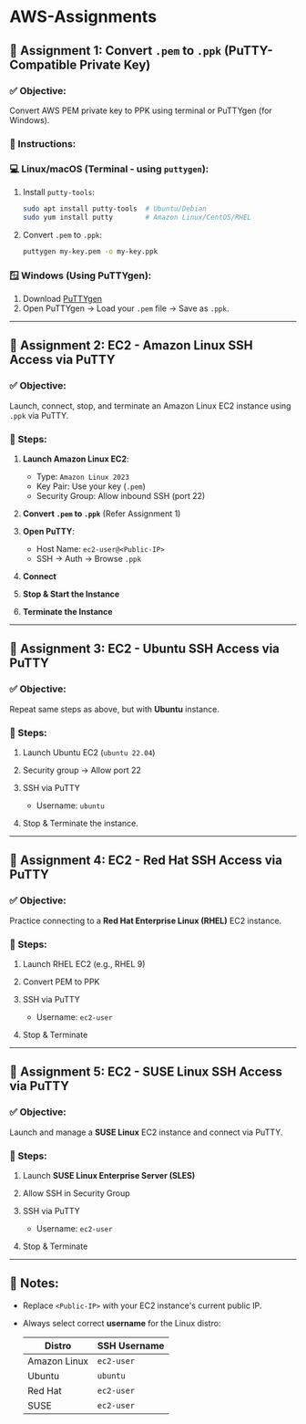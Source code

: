 # AWS-Assignments

## 📘 **Assignment 1: Convert `.pem` to `.ppk` (PuTTY-Compatible Private Key)**

### ✅ Objective:

Convert AWS PEM private key to PPK using terminal or PuTTYgen (for Windows).

### 🔧 Instructions:

### 💻 **Linux/macOS (Terminal - using `puttygen`):**

1. Install `putty-tools`:

   ```bash
   sudo apt install putty-tools  # Ubuntu/Debian
   sudo yum install putty        # Amazon Linux/CentOS/RHEL
   ```
2. Convert `.pem` to `.ppk`:

   ```bash
   puttygen my-key.pem -o my-key.ppk
   ```

### 🪟 **Windows (Using PuTTYgen):**

1. Download [PuTTYgen](https://www.puttygen.com/)
2. Open PuTTYgen → Load your `.pem` file → Save as `.ppk`.

---

## 📘 **Assignment 2: EC2 - Amazon Linux SSH Access via PuTTY**

### ✅ Objective:

Launch, connect, stop, and terminate an Amazon Linux EC2 instance using `.ppk` via PuTTY.

### 🔧 Steps:

1. **Launch Amazon Linux EC2**:

   * Type: `Amazon Linux 2023`
   * Key Pair: Use your key (`.pem`)
   * Security Group: Allow inbound SSH (port 22)
2. **Convert `.pem` to `.ppk`** (Refer Assignment 1)
3. **Open PuTTY**:

   * Host Name: `ec2-user@<Public-IP>`
   * SSH → Auth → Browse `.ppk`
4. **Connect**
5. **Stop & Start the Instance**
6. **Terminate the Instance**

---

## 📘 **Assignment 3: EC2 - Ubuntu SSH Access via PuTTY**

### ✅ Objective:

Repeat same steps as above, but with **Ubuntu** instance.

### 🧪 Steps:

1. Launch Ubuntu EC2 (`ubuntu 22.04`)
2. Security group → Allow port 22
3. SSH via PuTTY

   * Username: `ubuntu`
4. Stop & Terminate the instance.

---

## 📘 **Assignment 4: EC2 - Red Hat SSH Access via PuTTY**

### ✅ Objective:

Practice connecting to a **Red Hat Enterprise Linux (RHEL)** EC2 instance.

### 🧪 Steps:

1. Launch RHEL EC2 (e.g., RHEL 9)
2. Convert PEM to PPK
3. SSH via PuTTY

   * Username: `ec2-user`
4. Stop & Terminate

---

## 📘 **Assignment 5: EC2 - SUSE Linux SSH Access via PuTTY**

### ✅ Objective:

Launch and manage a **SUSE Linux** EC2 instance and connect via PuTTY.

### 🧪 Steps:

1. Launch **SUSE Linux Enterprise Server (SLES)**
2. Allow SSH in Security Group
3. SSH via PuTTY

   * Username: `ec2-user`
4. Stop & Terminate

---

## 📌 Notes:

* Replace `<Public-IP>` with your EC2 instance's current public IP.
* Always select correct **username** for the Linux distro:

  | Distro       | SSH Username |
  | ------------ | ------------ |
  | Amazon Linux | `ec2-user`   |
  | Ubuntu       | `ubuntu`     |
  | Red Hat      | `ec2-user`   |
  | SUSE         | `ec2-user`   |
